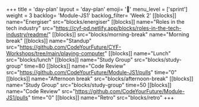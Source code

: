 +++
title = 'day-plan'
layout = 'day-plan'
emoji= '📝'
menu_level = ['sprint']
weight = 3
backlog= 'Module-JS1'
backlog_filter= 'Week 2'
[[blocks]]
name="Energiser"
src="blocks/energiser"
[[blocks]]
name="Roles in the tech industry"
src="https://cyf-pd.netlify.app/blocks/roles-in-the-tech-industry/readme/"
[[blocks]]
src="blocks/morning-break"
name="Morning break"
[[blocks]]
name="Standup"
src="https://github.com/CodeYourFuture/CYF-Workshops/tree/main/playing-computer"
[[blocks]]
name="Lunch"
src="blocks/lunch"
[[blocks]]
name="Study Group"
src="blocks/study-group"
time=80
[[blocks]]
name="Code Review"
src="https://github.com/CodeYourFuture/Module-JS1/pulls"
time="0"
[[blocks]]
name="Afternoon break"
src="blocks/afternoon-break"
[[blocks]]
name="Study Group"
src="blocks/study-group"
time=50
[[blocks]]
name="Code Review"
src="https://github.com/CodeYourFuture/Module-JS1/pulls"
time="0"
[[blocks]]
name="Retro"
src="blocks/retro"
+++
